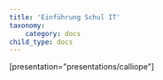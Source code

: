 ```yaml
---
title: 'Einführung Schul IT'
taxonomy:
    category: docs
child_type: docs
---
```


[presentation="presentations/calliope"]